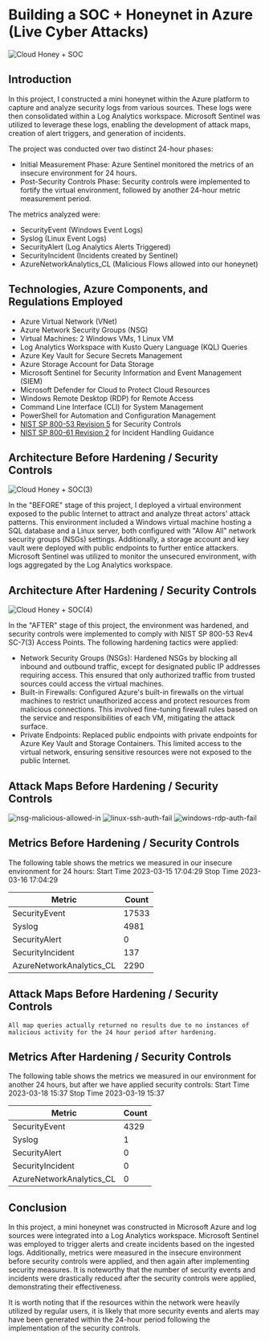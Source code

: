 # Building a SOC + Honeynet in Azure (Live Cyber Attacks)
![Cloud Honey + SOC](https://github.com/erickjsanz/Cloud-Honeypot/assets/7691426/39a0fb9b-4249-4352-8e7c-d5a0658f52e6)

## Introduction

In this project, I constructed a mini honeynet within the Azure platform to capture and analyze security logs from various sources. These logs were then consolidated within a Log Analytics workspace. Microsoft Sentinel was utilized to leverage these logs, enabling the development of attack maps, creation of alert triggers, and generation of incidents.

The project was conducted over two distinct 24-hour phases:

- Initial Measurement Phase: Azure Sentinel monitored the metrics of an insecure environment for 24 hours.
- Post-Security Controls Phase: Security controls were implemented to fortify the virtual environment, followed by another 24-hour metric measurement period.

The metrics analyzed were:
- SecurityEvent (Windows Event Logs)
- Syslog (Linux Event Logs)
- SecurityAlert (Log Analytics Alerts Triggered)
- SecurityIncident (Incidents created by Sentinel)
- AzureNetworkAnalytics_CL (Malicious Flows allowed into our honeynet)

## Technologies, Azure Components, and Regulations Employed
- Azure Virtual Network (VNet)
- Azure Network Security Groups (NSG)
- Virtual Machines: 2 Windows VMs, 1 Linux VM
- Log Analytics Workspace with Kusto Query Language (KQL) Queries
- Azure Key Vault for Secure Secrets Management
- Azure Storage Account for Data Storage
- Microsoft Sentinel for Security Information and Event Management (SIEM)
- Microsoft Defender for Cloud to Protect Cloud Resources
- Windows Remote Desktop (RDP) for Remote Access
- Command Line Interface (CLI) for System Management
- PowerShell for Automation and Configuration Management
- [NIST SP 800-53 Revision 5](https://csrc.nist.gov/pubs/sp/800/53/r5/upd1/final) for Security Controls
- [NIST SP 800-61 Revision 2](https://www.nist.gov/privacy-framework/nist-sp-800-61) for Incident Handling Guidance

## Architecture Before Hardening / Security Controls
![Cloud Honey + SOC(3)](https://github.com/erickjsanz/Cloud-Honeypot/assets/7691426/8b79dd7c-e7e0-4b8d-876d-97acd4a1e6fb)

In the "BEFORE" stage of this project, I deployed a virtual environment exposed to the public Internet to attract and analyze threat actors' attack patterns. This environment included a Windows virtual machine hosting a SQL database and a Linux server, both configured with "Allow All" network security groups (NSGs) settings. Additionally, a storage account and key vault were deployed with public endpoints to further entice attackers. Microsoft Sentinel was utilized to monitor the unsecured environment, with logs aggregated by the Log Analytics workspace.

## Architecture After Hardening / Security Controls
![Cloud Honey + SOC(4)](https://github.com/erickjsanz/Cloud-Honeypot/assets/7691426/70816bf5-78aa-4c6d-b7cd-5f9267ec4f10)

In the "AFTER" stage of this project, the environment was hardened, and security controls were implemented to comply with NIST SP 800-53 Rev4 SC-7(3) Access Points. The following hardening tactics were applied:

- Network Security Groups (NSGs): Hardened NSGs by blocking all inbound and outbound traffic, except for designated public IP addresses requiring access. This ensured that only authorized traffic from trusted sources could access the virtual machines.
- Built-in Firewalls: Configured Azure's built-in firewalls on the virtual machines to restrict unauthorized access and protect resources from malicious connections. This involved fine-tuning firewall rules based on the service and responsibilities of each VM, mitigating the attack surface.
- Private Endpoints: Replaced public endpoints with private endpoints for Azure Key Vault and Storage Containers. This limited access to the virtual network, ensuring sensitive resources were not exposed to the public Internet.

## Attack Maps Before Hardening / Security Controls
![nsg-malicious-allowed-in](https://github.com/erickjsanz/Cloud-Honeypot/assets/7691426/9fd9965f-34ff-4d79-8abc-2b9d28dffd76)
![linux-ssh-auth-fail](https://github.com/erickjsanz/Cloud-Honeypot/assets/7691426/765f318d-2b22-424b-8b61-91539bd4d276)
![windows-rdp-auth-fail](https://github.com/erickjsanz/Cloud-Honeypot/assets/7691426/f8348cf8-03eb-4072-8db1-3524ba1bd8ea)

## Metrics Before Hardening / Security Controls

The following table shows the metrics we measured in our insecure environment for 24 hours:
Start Time 2023-03-15 17:04:29
Stop Time 2023-03-16 17:04:29

| Metric                   | Count
| ------------------------ | -----
| SecurityEvent            | 17533
| Syslog                   | 4981
| SecurityAlert            | 0
| SecurityIncident         | 137
| AzureNetworkAnalytics_CL | 2290

## Attack Maps Before Hardening / Security Controls

```All map queries actually returned no results due to no instances of malicious activity for the 24 hour period after hardening.```

## Metrics After Hardening / Security Controls

The following table shows the metrics we measured in our environment for another 24 hours, but after we have applied security controls:
Start Time 2023-03-18 15:37
Stop Time	2023-03-19 15:37

| Metric                   | Count
| ------------------------ | -----
| SecurityEvent            | 4329
| Syslog                   | 1
| SecurityAlert            | 0
| SecurityIncident         | 0
| AzureNetworkAnalytics_CL | 0

## Conclusion

In this project, a mini honeynet was constructed in Microsoft Azure and log sources were integrated into a Log Analytics workspace. Microsoft Sentinel was employed to trigger alerts and create incidents based on the ingested logs. Additionally, metrics were measured in the insecure environment before security controls were applied, and then again after implementing security measures. It is noteworthy that the number of security events and incidents were drastically reduced after the security controls were applied, demonstrating their effectiveness.

It is worth noting that if the resources within the network were heavily utilized by regular users, it is likely that more security events and alerts may have been generated within the 24-hour period following the implementation of the security controls.
